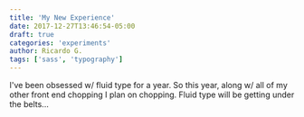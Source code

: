 ```yaml
---
title: 'My New Experience'
date: 2017-12-27T13:46:54-05:00
draft: true
categories: 'experiments'
author: Ricardo G.
tags: ['sass', 'typography']
---
```


I've been obsessed w/ fluid type for a year. So this year, along w/ all of my other front end chopping I plan on chopping. Fluid type will be getting under the belts...
